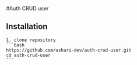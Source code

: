 #Auth CRUD user

## Installation

    1. clone repository
    ```bash
    https://github.com/ashari-dev/auth-crud-user.git
    cd auth-crud-user
    ```

